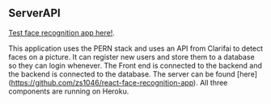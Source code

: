 ## ServerAPI

[Test face recognition app here!](https://facial-recognition-frontend.herokuapp.com/).

This application uses the PERN stack and uses an API from Clarifai to detect faces on a picture. It can register new users and store them to a database so they can login whenever. The Front end is connected to the backend and the backend is connected to the database. The server can be found [here] (https://github.com/zs1046/react-face-recognition-app). All three components are running on Heroku.


